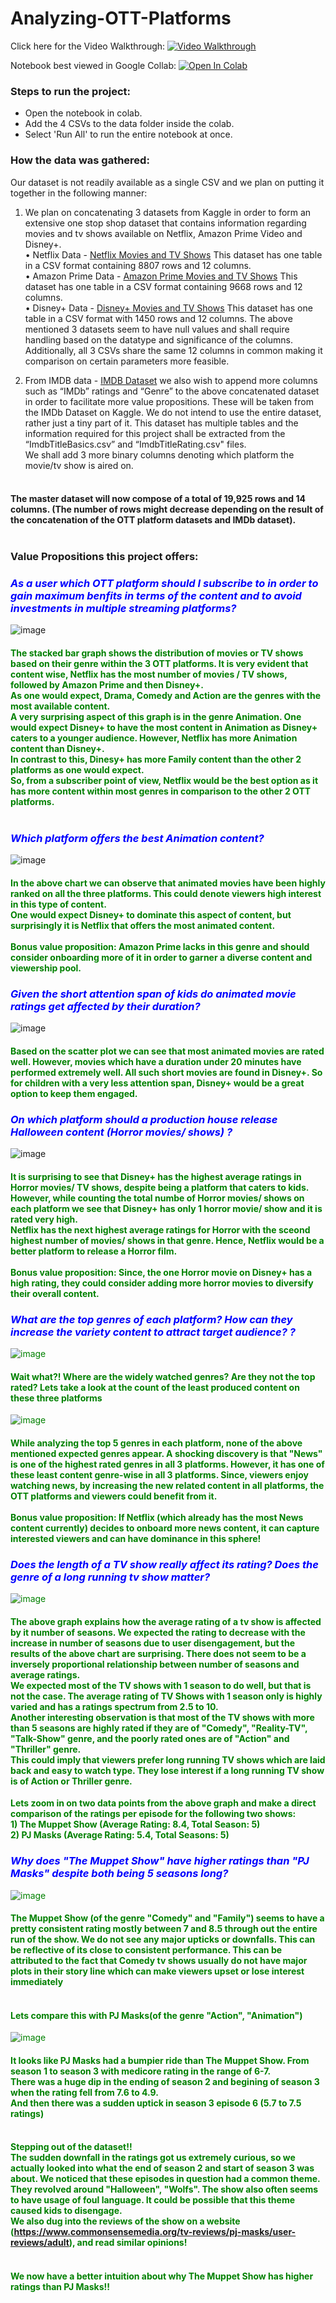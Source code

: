 # Analyzing-OTT-Platforms

Click here for the Video Walkthrough: [![Video Walkthrough](https://img.shields.io/badge/-Analyzing%20OTT%20Platforms-red??style=social&logo=Youtube&link=https://www.youtube.com/watch?v=XDs-nJZxyO4/view?usp=sharing)](https://www.youtube.com/watch?v=XDs-nJZxyO4/view?usp=sharing)

Notebook best viewed in Google Collab: [![Open In Colab](https://colab.research.google.com/assets/colab-badge.svg)](https://colab.research.google.com/github/Ruchita1003/Analyzing-OTT-Platforms/blob/main/Analyzing_OTT_Platforms.ipynb)<br>

### Steps to run the project:
- Open the notebook in colab.
- Add the 4 CSVs to the data folder inside the colab.
- Select 'Run All' to run the entire notebook at once.

### How the data was gathered:
Our dataset is not readily available as a single CSV and we plan on putting it together in the following manner:

1)	We plan on concatenating 3 datasets from Kaggle in order to form an extensive one stop shop dataset that contains information regarding movies and tv shows available on Netflix, Amazon Prime Video and Disney+.<br>
•	Netflix Data - [Netflix Movies and TV Shows](https://www.kaggle.com/datasets/shivamb/netflix-shows)
This dataset has one table in a CSV format containing 8807 rows and 12 columns.<br>
•	Amazon Prime Data - [Amazon Prime Movies and TV Shows](https://www.kaggle.com/datasets/shivamb/amazon-prime-movies-and-tv-shows)
This dataset has one table in a CSV format containing 9668 rows and 12 columns.<br>
•	Disney+ Data -  [Disney+ Movies and TV Shows](https://www.kaggle.com/datasets/shivamb/disney-movies-and-tv-shows)
This dataset has one table in a CSV format with 1450 rows and 12 columns.
The above mentioned 3 datasets seem to have null values and shall require handling based on the datatype and significance of the columns. Additionally, all 3 CSVs share the same 12 columns in common making it comparison on certain parameters more feasible.

2)	From IMDB data - [IMDB Dataset](https://datasets.imdbws.com) we also wish to append more columns such as “IMDb” ratings and “Genre” to the above concatenated dataset in order to facilitate more value propositions. These will be taken from the IMDb Dataset on Kaggle. We do not intend to use the entire dataset, rather just a tiny part of it. This dataset has multiple tables and the information required for this project shall be extracted from the “ImdbTitleBasics.csv” and “ImdbTitleRating.csv" files.<br>
We shall add 3 more binary columns denoting which platform the movie/tv show is aired on.<br><br>
#### The master dataset will now compose of a total of 19,925 rows and 14 columns. (The number of rows might decrease depending on the result of the concatenation of the OTT platform datasets and IMDb dataset).<br><br>

### Value Propositions this project offers:

### <font color = 'blue'>***As a user which OTT platform should I subscribe to in order to gain maximum benfits in terms of the content and to avoid investments in multiple streaming platforms?***</font><br>
![image](https://user-images.githubusercontent.com/60042693/198736401-bbd8679b-2916-4c3d-8103-e56d9e1d69b5.png)<br>
#### <font color = 'green'>The stacked bar graph shows the distribution of movies or TV shows based on their genre within the 3 OTT platforms. It is very evident that content wise, Netflix has the most number of movies / TV shows, followed by Amazon Prime and then Disney+. <br> As one would expect, Drama, Comedy and Action are the genres with the most available content.<br> A very surprising aspect of this graph is in the genre Animation. One would expect Disney+ to have the most content in Animation as Disney+ caters to a younger audience. However, Netflix has more Animation content than Disney+. <br> In contrast to this, Dinesy+ has more Family content than the other 2 platforms as one would expect. <br>So, from a subscriber point of view, Netflix would be the best option as it has more content within most genres in comparison to the other 2 OTT platforms. </font><br><br>

### <font color = 'blue'>***Which platform offers the best Animation content?***</font>
![image](https://user-images.githubusercontent.com/60042693/198737106-befeab27-6bd2-4087-b13d-407cb753597c.png)
#### <font color = 'green'>In the above chart we can observe that animated movies have been highly ranked on all the three platforms. This could denote viewers high interest in this type of content. <br> One would expect Disney+ to dominate this aspect of content, but surprisingly it is Netflix that offers the most animated content.<br><br> **Bonus value proposition:** Amazon Prime lacks in this genre and should consider onboarding more of it in order to garner a diverse content and viewership pool. </font>

### <font color = 'blue'>***Given the short attention span of kids do animated movie ratings get affected by their duration?***</font>
![image](https://user-images.githubusercontent.com/60042693/198737286-a64fc64a-5cae-4175-a54e-8ce9baaffa80.png)
#### <font color = 'green'> Based on the scatter plot we can see that most animated movies are rated well. However, movies which have a duration under 20 minutes have performed extremely well. All such short movies are found in Disney+. So for children with a very less attention span, Disney+ would be a great option to keep them engaged. </font>

### <font color = 'blue'>***On which platform should  a production house release Halloween content (Horror movies/ shows) ?***</font>
![image](https://user-images.githubusercontent.com/60042693/198737379-2f2db85f-d110-48fd-8159-6816ce350fda.png)
#### <font color = 'green'>It is surprising to see that Disney+ has the highest average ratings in Horror movies/ TV shows, despite being a platform that caters to kids. However, while counting the total numbe of Horror movies/ shows on each platform we see that Disney+ has only 1 horror movie/ show and it is rated very high. <br> Netflix has the next highest average ratings for Horror with the sceond highest number of movies/ shows in that genre. Hence, Netflix would be a better platform to release a Horror film. <br><br>**Bonus value proposition:** Since, the one Horror movie on Disney+ has a high rating, they could consider adding more horror movies to diversify their overall content.

### <font color = 'blue'>***What are the top genres of each platform? How can they increase the variety content to attract target audience? ?***</font>
 ![image](https://user-images.githubusercontent.com/60042693/198737528-89e0042c-6c0b-4cc7-a37e-f53ddba11fbd.png)
#### **Wait what?! Where are the widely watched genres? Are they not the top rated? Lets take a look at the count of the least produced content on these three platforms**
![image](https://user-images.githubusercontent.com/60042693/198737565-5fef765e-7e03-45d2-b096-6a1dcb2ecd5d.png)
#### <font color = 'green'> While analyzing the top 5 genres in each platform, none of the above mentioned expected genres appear. A shocking discovery is that "News" is one of the highest rated genres in all 3 platforms. However, it has one of these least content genre-wise in all 3 platforms. Since, viewers enjoy watching news, by increasing the new related content in all platforms, the OTT platforms and viewers could benefit from it.</br><br>**Bonus value proposition:** If Netflix (which already has the most News content currently) decides to onboard more news content, it can capture interested viewers and can have dominance in this sphere!

  ### <font color = 'blue'>***Does the length of a TV show really affect its rating? Does the genre of a long running tv show matter?***</font>
![image](https://user-images.githubusercontent.com/60042693/198737722-f1dadff7-3cf9-4a5a-a076-7f13a310f370.png)
#### <font color = 'green'> The above graph explains how the average rating of a tv show is affected by it number of seasons. We expected the rating to decrease with the increase in number of seasons due to user disengagement, but the results of the above chart are surprising. There does not seem to be a inversely proportional relationship between number of seasons and average ratings.<br> We expected most of the TV shows with 1 season to do well, but that is not the case. The average rating of TV Shows with 1 season only is highly varied and has a ratings spectrum from 2.5 to 10. <br> Another interesting observation is that most of the TV shows with more than 5 seasons are highly rated if they are of "Comedy", "Reality-TV", "Talk-Show" genre, and the poorly rated ones are of "Action" and "Thriller" genre.<br> This could imply that viewers prefer long running TV shows which are laid back and easy to watch type. They lose interest if a long running TV show is of Action or Thriller genre.
 
 **Lets zoom in on two data points from the above graph and make a direct comparison of the ratings per episode for the following two shows:<br> 1) The Muppet Show (Average Rating: 8.4, Total Season: 5)<br> 2) PJ Masks (Average Rating: 5.4, Total Seasons: 5)**
 ### <font color = 'blue'>***Why does "The Muppet Show" have higher ratings than "PJ Masks" despite both being 5 seasons long?***</font>
 ![image](https://user-images.githubusercontent.com/60042693/198737956-f6169596-50c5-49ae-9784-fe1292ddef44.png)
#### <font color = 'green'> The Muppet Show (of the genre "Comedy" and "Family") seems to have a pretty consistent rating mostly between 7 and 8.5 through out the entire run of the show. We do not see any major upticks or downfalls. This can be reflective of its close to consistent performance. This can be attributed to the fact that Comedy tv shows usually do not have major plots in their story line which can make viewers upset or lose interest immediately<br><br>
 #### **Lets compare this with PJ Masks(of the genre "Action", "Animation")**
 ![image](https://user-images.githubusercontent.com/60042693/198737999-6cc7546b-4900-46f7-b3f0-ea62e265a4f2.png)
#### <font color = 'green'>It looks like PJ Masks had a bumpier ride than The Muppet Show. From season 1 to season 3 with medicore rating in the range of 6-7.<br>There was a huge dip in the ending of season 2 and begining of season 3 when the rating fell from 7.6 to 4.9.<br>And then there was a sudden uptick in season 3 episode 6 (5.7 to 7.5 ratings)<br><br>
#### **Stepping out of the dataset!!**<br>The sudden downfall in the ratings got us extremely curious, so we actually looked into what the end of season 2 and start of season 3 was about. We noticed that these episodes in question had a common theme. They revolved around "Halloween", "Wolfs". The show also often seems to have usage of foul language.  It could be possible that this theme caused kids to disengage.<br>We also dug into the reviews of the show on a website (https://www.commonsensemedia.org/tv-reviews/pj-masks/user-reviews/adult), and read similar opinions!</font><br><br>
#### **We now have a better intuition about why The Muppet Show has higher ratings than PJ Masks!!**
